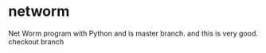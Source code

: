 # networm
Net Worm
program with Python and is master branch.
and this is very good.
checkout branch
